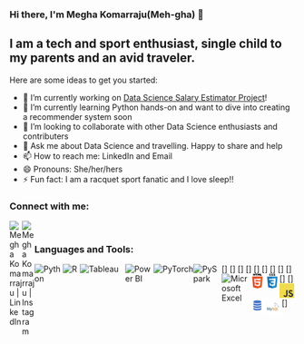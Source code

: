 ### Hi there, I'm Megha Komarraju(Meh-gha) 👋

<!--
**Megha-Komarraju/Megha-Komarraju** is a ✨ _special_ ✨ repository because its `README.md` (this file) appears on your GitHub profile.-->

## I am a tech and sport enthusiast, single child to my parents and an avid traveler.
Here are some ideas to get you started:

- 🔭 I’m currently working on [Data Science Salary Estimator Project][project]!
- 🌱 I’m currently learning Python hands-on and want to dive into creating a recommender system soon
- 👯 I’m looking to collaborate with other Data Science enthusiasts and contributers
- 💬 Ask me about Data Science and travelling. Happy to share and help
- 📫 How to reach me: LinkedIn and Email
- 😄 Pronouns: She/her/hers
- ⚡ Fun fact: I am a racquet sport fanatic and I love sleep!!

### Connect with me:

[<img align="left" alt="Megha Komarraju | LinkedIn" width="22px" src="https://cdn.jsdelivr.net/npm/simple-icons@v3/icons/linkedin.svg" />][linkedin]
[<img align="left" alt="Megha Komarraju | Instagram" width="22px" src="https://cdn.jsdelivr.net/npm/simple-icons@v3/icons/instagram.svg" />][instagram]
<br />

### Languages and Tools:
[<img align="left" alt="Python" width="50px" src="https://encrypted-tbn0.gstatic.com/images?q=tbn:ANd9GcQDUMvYcFSuhNT5-AyOaC-nyE4xE56lI7XC6A&usqp=CAU" />]
[<img align="left" alt="R" width="30px" src="https://cran.r-project.org/Rlogo.svg" />]
[<img align="left" alt="Tableau" width="80px" src="https://www.tableau.com/sites/default/files/pages/tableaulogo_highres.png" />]
[<img align="left" alt="Power BI" width="50px" src="https://download.logo.wine/logo/Power_BI/Power_BI-Logo.wine.png" />]
[<img align="left" alt="PyTorch" width="70px" src="https://upload.wikimedia.org/wikipedia/commons/9/96/Pytorch_logo.png" />]
[<img align="left" alt="PySpark" width="50px" src="https://miro.medium.com/max/400/1*VNdaFCkls0gyJR0ddP1PCQ.png" />]
[<img align="left" alt="Microsoft Excel" width="50px" src="https://download.logo.wine/logo/Microsoft_Excel/Microsoft_Excel-Logo.wine.png" />]
[<img align="left" alt="HTML5" width="26px" src="https://raw.githubusercontent.com/github/explore/80688e429a7d4ef2fca1e82350fe8e3517d3494d/topics/html/html.png" />]
[<img align="left" alt="CSS3" width="26px" src="https://raw.githubusercontent.com/github/explore/80688e429a7d4ef2fca1e82350fe8e3517d3494d/topics/css/css.png" />]
[<img align="left" alt="JavaScript" width="26px" src="https://raw.githubusercontent.com/github/explore/80688e429a7d4ef2fca1e82350fe8e3517d3494d/topics/javascript/javascript.png" />]
[<img align="left" alt="SQL" width="26px" src="https://raw.githubusercontent.com/github/explore/80688e429a7d4ef2fca1e82350fe8e3517d3494d/topics/sql/sql.png" />]
[<img align="left" alt="MySQL" width="30px" src="https://raw.githubusercontent.com/github/explore/80688e429a7d4ef2fca1e82350fe8e3517d3494d/topics/mysql/mysql.png" />]


[project]: https://github.com/Megha-Komarraju/Data-Science-Salary-Estimator
[instagram]: https://instagram.com/meghakss  
[linkedin]: https://linkedin.com/in/meghakomarraju

